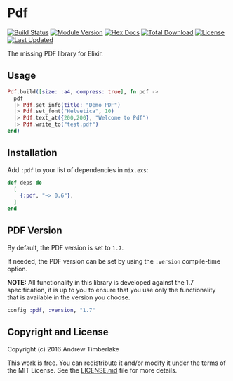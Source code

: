 # Pdf

[![Build Status](https://travis-ci.org/andrewtimberlake/elixir-pdf.svg?branch=master)](https://travis-ci.org/andrewtimberlake/elixir-pdf)
[![Module Version](https://img.shields.io/hexpm/v/pdf.svg)](https://hex.pm/packages/pdf)
[![Hex Docs](https://img.shields.io/badge/hex-docs-lightgreen.svg)](https://hexdocs.pm/pdf/)
[![Total Download](https://img.shields.io/hexpm/dt/pdf.svg)](https://hex.pm/packages/pdf)
[![License](https://img.shields.io/hexpm/l/pdf.svg)](https://github.com/andrewtimberlake/elixir-pdf/blob/master/LICENSE.md)
[![Last Updated](https://img.shields.io/github/last-commit/andrewtimberlake/elixir-pdf.svg)](https://github.com/andrewtimberlake/elixir-pdf/commits/master)

The missing PDF library for Elixir.

## Usage

```elixir
Pdf.build([size: :a4, compress: true], fn pdf ->
  pdf
  |> Pdf.set_info(title: "Demo PDF")
  |> Pdf.set_font("Helvetica", 10)
  |> Pdf.text_at({200,200}, "Welcome to Pdf")
  |> Pdf.write_to("test.pdf")
end)
```

## Installation

Add `:pdf` to your list of dependencies in `mix.exs`:

```elixir
def deps do
  [
    {:pdf, "~> 0.6"},
  ]
end
```

## PDF Version

By default, the PDF version is set to `1.7`.

If needed, the PDF version can be set by using the `:version` compile-time option.

**NOTE:** All functionality in this library is developed against the 1.7 specification, it is up to you to ensure that you use only the functionality that is available in the version you choose.

```elixir
config :pdf, :version, "1.7"
```

## Copyright and License

Copyright (c) 2016 Andrew Timberlake

This work is free. You can redistribute it and/or modify it under the
terms of the MIT License. See the [LICENSE.md](./LICENSE.md) file for more details.
